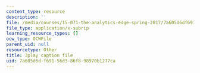 ```yaml
---
content_type: resource
description: ''
file: /media/courses/15-071-the-analytics-edge-spring-2017/7a605d6df69156d386f898970b1277ca_lkrsGRNsoEU.vtt
file_type: application/x-subrip
learning_resource_types: []
ocw_type: OCWFile
parent_uid: null
resourcetype: Other
title: 3play caption file
uid: 7a605d6d-f691-56d3-86f8-98970b1277ca
---
```

